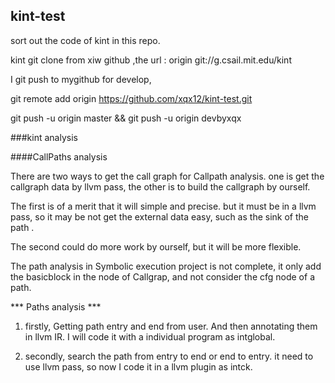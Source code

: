 kint-test
---------

sort out the code of kint in this repo.

kint git clone from xiw github ,the url : origin git://g.csail.mit.edu/kint

I git push to mygithub for develop,

git remote add origin https://github.com/xqx12/kint-test.git

git push -u origin master  && git push -u origin devbyxqx


###kint analysis

####CallPaths analysis

There are two ways to get the call graph for Callpath analysis. one is get the callgraph data by llvm pass, the other is to build the callgraph by ourself. 

The first is of a merit that it will simple and precise. but it must be in a llvm pass, so it may be not get the external data easy, such as the sink of the path .  

The second could do more work by ourself, but it will be more flexible.

The path analysis in Symbolic execution project is not complete, it only add the basicblock in the node of Callgrap, and not consider the cfg node of a path.



*** Paths analysis ***

1. firstly, Getting path entry and end from user. And then annotating them in llvm IR. 
	I will code it with a individual program as intglobal.

2. secondly, search the path from entry to end or end to entry. it need to use llvm pass, so now I code it in a llvm plugin as intck. 


